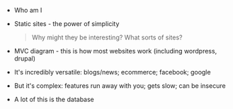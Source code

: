 - Who am I

- Static sites - the power of simplicity

  > Why might they be interesting?
  > What sorts of sites?

- MVC diagram - this is how most websites work (including wordpress, drupal)

- It's incredibly versatile: blogs/news; ecommerce; facebook; google

- But it's complex: features run away with you; gets slow; can be insecure

- A lot of this is the database
